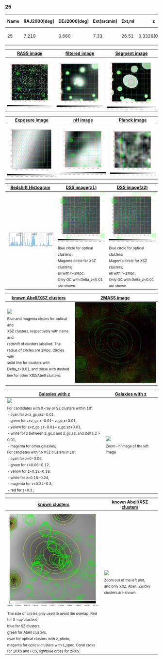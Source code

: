 <div STYLE="page-break-after: always;"></div>

### 25

|Name|RAJ2000[deg]|DEJ2000[deg] |Ext[arcmin]| Ext,ml | z | z_src| C|GC(XSZ,Delta_z<0.01)| GC(OPT,Delta_z<0.01)|GC| R_sig[arcmin] | R500[arcmin] | R500[Mpc]| CRsig[c/s] | CR500[c/s] |L500[1E44 erg/s]|F500[1E-12 erg/s/cm^2]| M500[1E14 Msun]|Tx[keV]|Cnt_sig|Beta|Rc[arcmin]|Comment|Alias|
|---|---|---|---|---|---|------|---|--------|---------|----------|---|---|---|---|---|---|---|---|---|---|---|---|---|---|
|25| 7.219| 0.660| 7.33| 26.51| 0.3326(0.008)| z1,| G| -| -| C, N, W| 12.212| 3.730| 1.069| 0.068(0.026)| 0.061(0.024)| 4.445(3.107)| 1.213(0.848)| 4.90(1.58)| 6.38(1.32)| 54.5| 0.607(-0.081+0.181)| 5.326(-0.930+1.722)| -| t370|

|[RASS image](../image/25/25_img.pdf)|[filtered image](../image/25/25_fil.pdf)|[Segment image](../image/25/25_seg.pdf)|
|-------------------|--------------------|-------------------|
| <img src="../image/25/25_img.png" width="300">  | <img src="../image/25/25_fil.png" width="300">   | <img src="../image/25/25_seg.png" width="300">  |

|[Exposure image](../image/25/25_mex.pdf)| [nH image](../image/25/25_nh.pdf)| [Planck image](../image/25/25_p.pdf)|
|-------------------|--------------------|-------------------|
|<img src="../image/25/25_mex.png" width="300">   | <img src="../image/25/25_nh.png" width="300">    | <img src="../image/25/25_p.png" width="300"> |

|[Redshift Histogram](../image/25/25_zg.pdf) | [DSS image(z1)](../image/25/25_dss_z1.pdf)      |  [DSS image(z2)](../image/25/25_dss_z2.pdf)    |
|-------------------|--------------------|-------------------|
|<img src="../image/25/25_zg.png" width="300"> |<img src="../image/25/25_dss_z1.png" width="300"> <sub><br>Blue circle for optical clusters; <br>Magenta circle for XSZ clusters; <br>all with r=1Mpc; <br>Only GC with Delta_z<0.01 are shown. </sub>| <img src="../image/25/25_dss_z2.png" width="300"><sub><br>Blue circle for optical clusters; <br>Magenta circle for XSZ clusters; <br>all with r=1Mpc; <br>Only GC with Delta_z<0.01 are shown. </sub> |

|[known Abell/XSZ clusters](../image/25/25_m.pdf) | [2MASS image](../image/25/25_2mass.pdf)      |
|-------------------|-------------------|
|<img src=../image/25/25_m.png width="300"> <br><sub>Blue and magenta circles for optical and <br>XSZ clusters, respectively with name and <br>redshift of clusters labelled. The <br>radius of circles are 1Mpc. Circles with <br>solid line for clusters with <br>Delta_z<0.01, and those with dashed <br>line for other XSZ/Abell clusters.        </sub>|<img src="../image/25/25_2mass.png" width="300">  |

|[Galaxies with z](../image/25/25_opt_ned.pdf) |[Galaxies with z](../image/25/25_opt_ned_zoom.pdf) |
|-------------------|-------------------|
| <img src=../image/25/25_opt_ned.png width="300"> <br><sub> For candidates with X-ray or SZ clusters within 10': <br> - cyan for z<z_gc,xsz-0.01, <br> - green for z=z_gc,x-0.01~ z_gc,x+0.01, <br> - yellow for z=z_gc,sz-0.01~ z_gc,sz+0.01, <br> - white for z between z_gc,x and z_gc,sz, and Delta_z > 0.01, <br> - magenta for other galaxies; <br>For candiates with no XSZ clusters in 10': <br> - cyan for z=0-0.06, <br> - green for z=0.06-0.12, <br> - yellow for z=0.12-0.18, <br> - white for z=0.18-0.24, <br> - magenta for z=0.24-0.3, <br> - red for z>0.3 ;  </sub>|<img src=../image/25/25_opt_ned_zoom.png width="300">  <br><sub> Zoom-in image of the left image</sub>|

|[known clusters](../image/25/25_gc.pdf) |[known Abell/XSZ clusters](../image/25/25_gc_large.pdf) |
|-------------------|-------------------|
| <img src=../image/25/25_gc.png width="300"> <br><sub> The size of circles only used to avoid the overlap. Red for X-ray clusters, <br> blue for SZ clusters, <br> green for Abell clusters, <br> cyan for optical clusters with z_photo, <br> magenta for optical clusters with z_spec. Coral cross for 1RXS and FCS, lightblue cross for 2RXS. </sub>|<img src=../image/25/25_gc_large.png width="300"> <br><sub> Zoom out of the left plot, <br> and only XSZ, Abell, Zwicky clusters are shown. </sub> |



